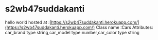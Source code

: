 # s2wb47suddakanti
hello world
hosted at :[https://s2wb47suddakanti.herokuapp.com/](https://s2wb47suddakanti.herokuapp.com/)
Class name :Cars  Attributes: car_brand type string,car_model type number,car_color type string
